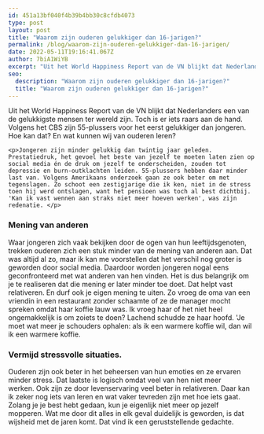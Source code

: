 ```yaml
---
id: 451a13bf040f4b39b4bb30c8cfdb4073
type: post
layout: post
title: "Waarom zijn ouderen gelukkiger dan 16-jarigen?"
permalink: /blog/waarom-zijn-ouderen-gelukkiger-dan-16-jarigen/
date: 2022-05-11T19:16:41.067Z
author: 7biA1WiYB
excerpt: "Uit het World Happiness Report van de VN blijkt dat Nederlanders een van de gelukkigste mensen ter wereld zijn. Toch is er iets raars aan de hand. Volgens het CBS zijn 55-plussers voor het eerst gelukkiger dan jongeren. Hoe kan dat? En wat kunnen wij van ouderen leren?  "
seo:
  description: "Waarom zijn ouderen gelukkiger dan 16-jarigen?"
  title: "Waarom zijn ouderen gelukkiger dan 16-jarigen?"
---
```

Uit het World Happiness Report van de VN blijkt dat Nederlanders een van de gelukkigste mensen ter wereld zijn. Toch is er iets raars aan de hand. Volgens het CBS zijn 55-plussers voor het eerst gelukkiger dan jongeren. Hoe kan dat? En wat kunnen wij van ouderen leren?  

    <p>Jongeren zijn minder gelukkig dan twintig jaar geleden. Prestatiedruk, het gevoel het beste van jezelf te moeten laten zien op social media én de druk om jezelf te onderscheiden, zouden tot depressie en burn-outklachten leiden. 55-plussers hebben daar minder last van. Volgens Amerikaans onderzoek gaan ze ook beter om met tegenslagen. Zo schoot een zestigjarige die ik ken, niet in de stress toen hij werd ontslagen, want het pensioen was toch al best dichtbij. 'Kan ik vast wennen aan straks niet meer hoeven werken', was zijn redenatie. </p>
<h3><strong>Mening van anderen</strong></h3>
<p>Waar jongeren zich vaak bekijken door de ogen van hun leeftijdsgenoten, trekken ouderen zich een stuk minder van de mening van anderen aan. Dat was altijd al zo, maar ik kan me voorstellen dat het verschil nog groter is geworden door social media. Daardoor worden jongeren nogal eens geconfronteerd met wat anderen van hen vinden. Het is dus belangrijk om je te realiseren dat die mening er later minder toe doet. Dat helpt vast relativeren. En durf ook je eigen mening te uiten. Zo vroeg de oma van een vriendin in een restaurant zonder schaamte of ze de manager mocht spreken omdat haar koffie lauw was. Ik vroeg haar of het niet heel ongemakkelijk is om zoiets te doen? Lachend schudde ze haar hoofd. 'Je moet wat meer je schouders ophalen: als ik een warmere koffie wil, dan wil ik een warmere koffie.</p>
<h3>Vermijd stressvolle situaties.</h3>
<p>Ouderen zijn ook beter in het beheersen van hun emoties en ze ervaren minder stress. Dat laatste is logisch omdat veel van hen niet meer werken. Ook zijn ze door levenservaring veel beter in relativeren. Daar kan ik zeker nog iets van leren en wat vaker tevreden zijn met hoe iets gaat. Zolang je je best hebt gedaan, kun je eigenlijk niet meer op jezelf mopperen. Wat me door dit alles in elk geval duidelijk is geworden, is dat wijsheid met de jaren komt. Dat vind ik een geruststellende gedachte.</p>  
